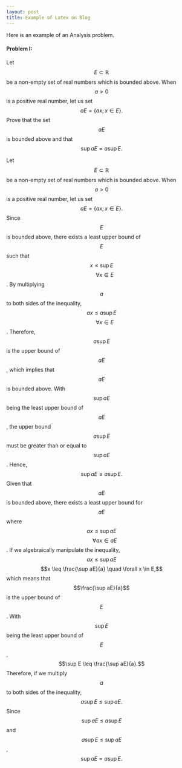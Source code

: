 ```yaml
---
layout: post
title: Example of Latex on Blog
---
```


Here is an example of an Analysis problem. 

#### Problem I:

Let $$E \subset {\mathbb{R}}$$ be a non-empty set of real numbers which is
bounded above. When $$a > 0$$ is a positive real number, let us set
$$aE = \{ax; x \in E \}.$$ Prove that the set $$aE$$ is bounded above and
that $$\sup aE = a \sup E.$$

Let $$E \subset {\mathbb{R}}$$ be a non-empty set of real numbers which is
bounded above. When $$a > 0$$ is a positive real number, let us set
$$aE = \{ax; x \in E \}.$$ Since $$E$$ is bounded above, there exists a
least upper bound of $$E$$ such that $$x \leq \sup E$$ $$\quad \forall x \in E$$. By
multiplying $$a$$ to both sides of the inequality, $$ax \leq a\sup E$$
$$\quad \forall x \in E$$. Therefore, $$a \sup E$$ is the upper bound of $$aE$$,
which implies that $$aE$$ is bounded above. With $$\sup aE$$ being the least
upper bound of $$aE$$, the upper bound $$a \sup E$$ must be greater than or
equal to $$\sup aE$$. Hence, $$\sup aE \leq a\sup E.$$ Given that $$aE$$ is
bounded above, there exists a least upper bound for $$aE$$ where
$$ax \leq \sup aE$$ $$\quad \forall ax \in aE$$. If we algebraically manipulate
the inequality, $$ax \leq \sup aE$$
$$x \leq \frac{\sup aE}{a} \quad \forall x \in E,$$ which means that
$$\frac{\sup aE}{a}$$ is the upper bound of $$E$$. With $$\sup E$$ being the
least upper bound of $$E$$, $$\sup E \leq \frac{\sup aE}{a}.$$ Therefore,
if we multiply $$a$$ to both sides of the inequality,
$$a \sup E \leq \sup aE.$$ Since $$\sup aE \leq a\sup E$$ and
$$a\sup E \leq \sup aE$$, $$\sup aE = a\sup E.$$

